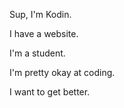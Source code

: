 Sup, I'm Kodin.

I have a website.

I'm a student.

I'm pretty okay at coding.

I want to get better.
